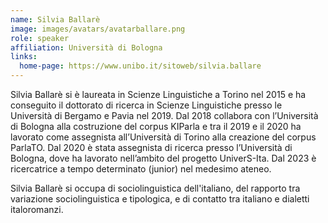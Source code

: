 ```yaml
---
name: Silvia Ballarè
image: images/avatars/avatarballare.png
role: speaker
affiliation: Università di Bologna
links:
  home-page: https://www.unibo.it/sitoweb/silvia.ballare
---
```

Silvia Ballarè si è laureata in Scienze Linguistiche a Torino nel 2015 e ha conseguito il dottorato di ricerca in Scienze Linguistiche presso le Università di Bergamo e Pavia nel 2019. Dal 2018 collabora con l’Università di Bologna alla costruzione del corpus KIParla e tra il 2019 e il 2020 ha lavorato come assegnista all’Università di Torino alla creazione del corpus ParlaTO. Dal 2020 è stata assegnista di ricerca presso l’Università di Bologna, dove ha lavorato nell’ambito del progetto UniverS-Ita. Dal 2023 è ricercatrice a tempo determinato (junior) nel medesimo ateneo.

Silvia Ballarè si occupa di sociolinguistica dell'italiano, del rapporto tra variazione sociolinguistica e tipologica, e di contatto tra italiano e dialetti italoromanzi.